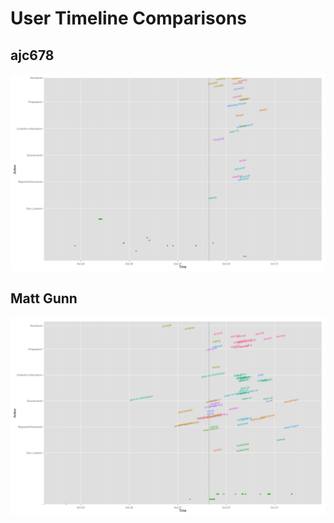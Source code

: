 User Timeline Comparisons
========================================================




## ajc678
![plot of chunk ajc678](figure/ajc678.png) 


## Matt Gunn
![plot of chunk mattgunn](figure/mattgunn.png) 


